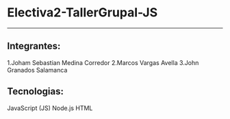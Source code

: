 # Electiva2-TallerGrupal-JS
***
## Integrantes:
1.Joham Sebastian Medina Corredor
2.Marcos Vargas Avella
3.John Granados Salamanca
## Tecnologias:
JavaScript (JS)
Node.js
HTML
